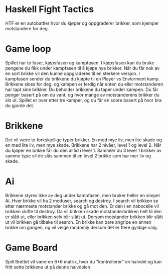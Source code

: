 # Haskell Fight Tactics
HTF er en autobattler hvor du kjøper og oppgraderer brikker, som kjemper motstandere for deg. 

# Game loop
Spillet har to faser, kjøpsfasen og kampfasen. 
I kjøpsfasen kan du bruke pengene du fikk under kampfasen til å kjøpe nye brikker. Når du får nok av en sort brikke vil den kunne oppgraderes til en sterkere versjon.
I kampfasen sender du brikkene du kjøpte til en Player vs Enviorment kamp. Brikkene sloss for deg, og kampen er ferdig når enten du eller motstanderen har tapt sine brikker. Du beholder brikkene du taper under kampen. Du får penger basert på om du vant, og hvor mange av motstanderens brikker du slo ut.
Spillet er over etter tre kamper, og du får en score basert på hvor bra du gjorde det.

# Brikkene
Det vil være to forkskjellige typer brikker. En med mye liv, men lite skade og en med lite liv, men mye skade. Brikkene har 2 nivåer, level 1 og level 2. Når du kjøper en brikke får du den alltid i level 1. Sammler du 3 level 1 brikker av samme type vil de slås sammen til en level 2 brikke som har mer liv og skade.

# Ai
Brikkene styres ikke av deg under kampfasen, men bruker heller en simpel Ai. Hver brikke vil ha 2 moduser, search og destroy. I search vil brikken se etter nærmeste motstander brikke og gå mot den. Er den i en nabocelle vil brikken skifte til destroy. Da vil brikken skade motstanderbrikken helt til den er slått ut, eller brikken selv blir slått ut. Dersom motstander brikken blir slått ut vil brikken gå tilbake til search. En brikke kan bare angripe en annen brikke om gangen, og vil velge randomly dersom det er flere gyldige valg.

# Game Board
Spill Brettet vil være en 6*6 matrix, hvor du "kontrollerer" en halvdel og kan fritt sette brikkene ut på denne halvdelen.
